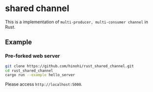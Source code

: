 # shared channel

This is a implementation of `multi-producer, multi-consumer channel` in Rust.

## Example

### Pre-forked web server

```sh
git clone https://github.com/hinohi/rust_shared_channel.git
cd rust_shared_channel
cargo run --example hello_server
```

Please access `http://localhost:5000`.
